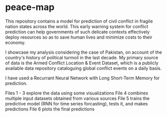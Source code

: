# peace-map

This repository contains a model for prediction of civil conflict in fragile nation states across the world. This early warning system for conflict prediction can help governments of such delicate contexts effectively deploy resources so as to save human lives and minimize costs to their economy. 

I showcase my analysis considering the case of Pakistan, on account of the country's history of political turmoil in the last decade. My primary source of data is the Armed Conflict Location & Event Dataset, which is a publicly available data repository cataloguing global conflict events on a daily basis. 

I have used a Recurrant Neural Network with Long Short-Term Memory for prediction.

Files 1 - 3 explore the data using some visualizations 
File 4 combines multiple input datasets obtained from various sources
File 5 trains the predictive model (RNN for time series forcasting), tests it, and makes predictions
File 6 plots the final predictions
